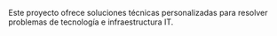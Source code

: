 Este proyecto ofrece soluciones técnicas personalizadas para resolver problemas de tecnología e infraestructura IT.
